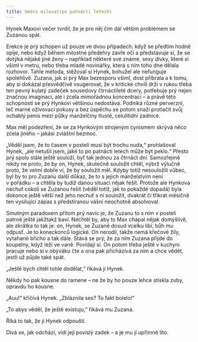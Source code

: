 ```yaml
---
title: Umění milovat(po patnácti letech)
---
```


Hynek Maxovi večer tvrdil, že je pro něj čím dál větším problémem se Zuzanou spát.

Erekce je prý schopen už pouze ve dvou případech: když se předtím hodně opije, nebo když během milostné předehry zavře oči a představuje si, že se dotýká nějaké jiné ženy – například některé své známé, sexy dívky, které si všiml v metru, nebo třeba mladé novinářky, která s ním toho dne dělala rozhovor. Tahle metoda, stěžoval si Hynek, bohužel ale nefunguje spolehlivě. Zuzana, jak si prý Max bezesporu všiml, dost přibrala a k tomu, aby si dokázal přesvědčivě vsugerovat, že v kritické chvíli drží v rukou třeba ten pevný kulatý zadeček sousedovy čtrnáctileté dcery, potřebuje prý nejen značnou imaginaci, ale i zcela mimořádnou koncentraci – a právě této schopnosti se prý Hynkovi většinou nedostává. Podniká různé perverzní, leč marné oživovací pokusy a bez úspěchu se potom snaží protlačit svůj ochablý penis mezi půlky manželčiny tlusté, celulitidní zadnice.

Max měl podezření, že se za Hynkovým strojeným cynismem skrývá něco zcela jiného – jakási zvláštní bezmoc.

„Věděl jsem, že to časem v posteli musí být trochu nuda,“ prohlašoval Hynek, „ale netušil jsem, jaké to po patnácti letech může být peklo.“ Přesto prý spolu stále ještě souloží, byť tak jednou za čtrnáct dní. Samozřejmě nikdy ne proto, že by on, Hynek, skutečně souložit chtěl, nýbrž výlučně proto, že velmi dobře ví, že by souložit měl. Kdyby totiž nesouložili vůbec, byl by to pro Zuzanu další důkaz, že to s jejich manželstvím není v pořádku – a chtěla by tudíž danou situaci nějak řešit. Protože ale Hynkova nechuť cokoli se Zuzanou řešit (věděl totiž, jak to pokaždé dopadá) byla dokonce ještě větší než jeho nechuť s ní souložit, dvakrát či třikrát měsíčně ten vysilující zápas s předstíranou vášní neochotně absolvoval.

Smutným paradoxem přitom prý navíc je, že Zuzanu to s ním v posteli patrně ještě jakžtakž baví. Nechtěl by, aby to Max chápal nějak domýšlivě, ale zkrátka to tak je: on, Hynek, se Zuzaně dosud vcelku líbí, bůh mu odpusť. Je to koneckonců logické. On nerodil, takže nemá křečové žíly, vytahané břicho a tak dále. Stává se prý, že za ním Zuzana přijde do koupelny, když leží ve vaně. Povídají si. On potom třeba ještě v kuchyni pracuje nebo si v obýváku čte a ona pak přicházívá za ním a chce vědět, jestli už půjde také spát.

„Ještě bych chtěl tohle dodělat,“ říkává jí Hynek.

Někdy ho pak kousne do ramene – ne že by ho pouze lehce stiskla zuby, opravdu ho kousne.

„Auu!“ křičívá Hynek. „Zbláznila ses? To fakt bolelo!“

„To abys věděl, že ještě existuju,“ říkává mu Zuzana.

Říká to tak, že jí Hynek odpouští.

Dívá se, jak odchází, vidí její povislý zadek – a je mu jí upřímně líto.
